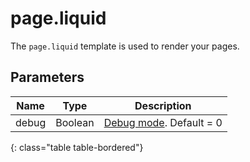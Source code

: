 # page.liquid

The `page.liquid` template is used to render your pages.

## Parameters

Name             | Type    | Description
-----------------|---------|------------
debug            | Boolean | [Debug mode](introduction/index.html). Default = 0
{: class="table table-bordered"}
